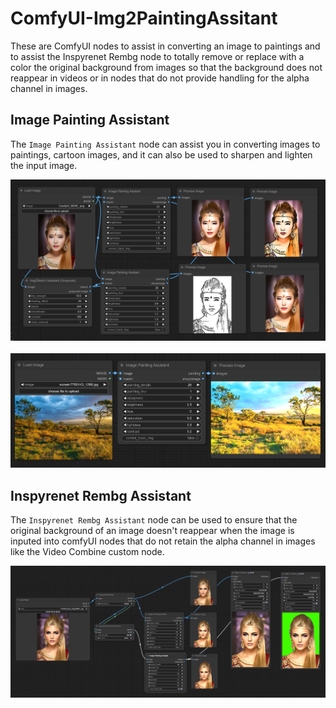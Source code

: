 # ComfyUI-Img2PaintingAssitant
These are ComfyUI nodes to assist in converting an image to paintings and to assist the Inspyrenet Rembg node to totally remove or replace with a color the original background from images so that the background does not reappear in videos or in nodes that do not provide handling for the alpha channel in images.

## Image Painting Assistant

The `Image Painting Assistant` node can assist you in converting images to paintings, cartoon images, and it can also be used to sharpen and lighten the input image.

<div align="center">

<img src="Img2PaintingCartoonSharpened.png" /> <br></br>
<img src="nature.png" />
</div>

## Inspyrenet Rembg Assistant

The `Inspyrenet Rembg Assistant` node can be used to ensure that the original background of an image doesn't reappear when the image is inputed into comfyUI nodes that do not retain the alpha channel in images like the Video Combine custom node.

<div align="center">

<img src="illustratingNeed4InspyreNetAssitant.png" /> <br></br>
</div>
